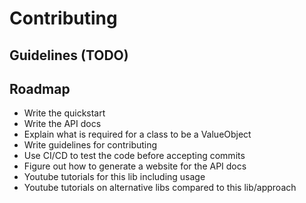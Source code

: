 # Contributing

## Guidelines (TODO)

## Roadmap

- Write the quickstart
- Write the API docs
- Explain what is required for a class to be a ValueObject
- Write guidelines for contributing
- Use CI/CD to test the code before accepting commits
- Figure out how to generate a website for the API docs
- Youtube tutorials for this lib including usage
- Youtube tutorials on alternative libs compared to this lib/approach
